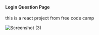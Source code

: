 #### Login Question Page

this is a react project from free code camp

![Screenshot (3)](https://user-images.githubusercontent.com/68109485/108247762-18716c00-7179-11eb-8d7b-2af03c1e88d4.png)


